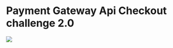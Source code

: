 # Payment Gateway Api Checkout challenge 2.0

<img src="https://lever-client-logos.s3.amazonaws.com/98f56fb1-6a30-479d-92da-87b5dc8c95a7-1542911061309.png"
     style="float: left; margin-right: 10px;" />
